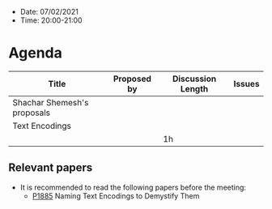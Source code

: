 * Date: 07/02/2021
* Time: 20:00-21:00

# Agenda

| Title | Proposed by | Discussion Length | Issues       |
|----------|-------------|-------------|----------------|
| Shachar Shemesh's proposals |   |    |   |
| Text Encodings |   |    |   |
|           |   | 1h     |          |

## Relevant papers

* It is recommended to read the following papers before the meeting:
  * [P1885](https://wg21.link/p1885) Naming Text Encodings to Demystify Them

